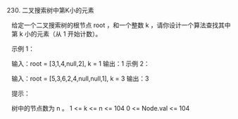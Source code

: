 230. 二叉搜索树中第K小的元素

给定一个二叉搜索树的根节点 root ，和一个整数 k ，请你设计一个算法查找其中第 k 小的元素（从 1 开始计数）。

 

示例 1：


输入：root = [3,1,4,null,2], k = 1
输出：1
示例 2：


输入：root = [5,3,6,2,4,null,null,1], k = 3
输出：3
 

 

提示：

树中的节点数为 n 。
1 <= k <= n <= 104
0 <= Node.val <= 104